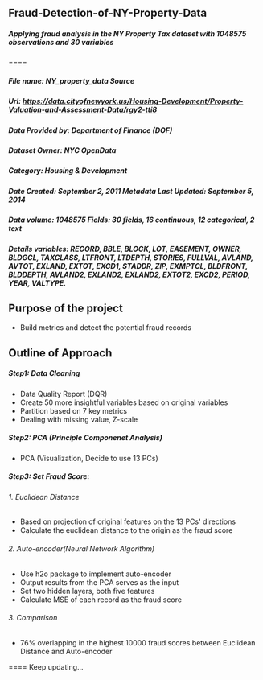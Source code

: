 ## Fraud-Detection-of-NY-Property-Data
##### Applying fraud analysis in the NY Property Tax dataset with 1048575 observations and 30 variables
====

##### File name: NY_property_data Source 
##### Url: https://data.cityofnewyork.us/Housing-Development/Property-Valuation-and-Assessment-Data/rgy2-tti8
##### Data Provided by: Department of Finance (DOF)
##### Dataset Owner: NYC OpenData 
##### Category: Housing & Development

##### Date Created: September 2, 2011 Metadata Last Updated: September 5, 2014
##### Data volume: 1048575 Fields: 30 fields, 16 continuous, 12 categorical, 2 text 
##### Details variables: RECORD, BBLE, BLOCK, LOT, EASEMENT, OWNER, BLDGCL, TAXCLASS, LTFRONT, LTDEPTH, STORIES, FULLVAL, AVLAND, AVTOT, EXLAND, EXTOT, EXCD1, STADDR, ZIP, EXMPTCL, BLDFRONT, BLDDEPTH, AVLAND2, EXLAND2, EXLAND2, EXTOT2, EXCD2, PERIOD, YEAR, VALTYPE.
##
## Purpose of the project
* Build metrics and detect the potential fraud records
##
## Outline of Approach
##### Step1: Data Cleaning
* Data Quality Report (DQR)
* Create 50 more insightful variables based on original variables
* Partition based on 7 key metrics
* Dealing with missing value, Z-scale

##### Step2: PCA (Principle Componenet Analysis)
* PCA (Visualization, Decide to use 13 PCs)

##### Step3: Set Fraud Score: 
###### 1. Euclidean Distance
* Based on projection of original features on the 13 PCs' directions
* Calculate the euclidean distance to the origin as the fraud score

###### 2. Auto-encoder(Neural Network Algorithm)
* Use h2o package to implement auto-encoder
* Output results from the PCA serves as the input
* Set two hidden layers, both five features 
* Calculate MSE of each record as the fraud score

###### 3. Comparison
* 76% overlapping in the highest 10000 fraud scores between Euclidean Distance and Auto-encoder           

====
Keep updating...
